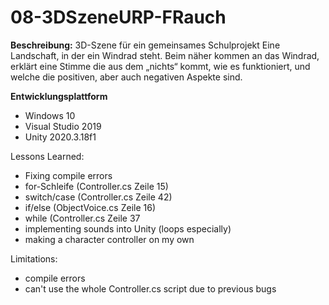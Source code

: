 # 08-3DSzeneURP-FRauch

**Beschreibung:** 3D-Szene für ein gemeinsames Schulprojekt
Eine Landschaft, in der ein Windrad steht. Beim näher kommen an das Windrad, erklärt eine Stimme die aus dem „nichts“ kommt, wie es funktioniert, und welche die positiven, aber auch negativen Aspekte sind.

**Entwicklungsplattform**
+ Windows 10
+ Visual Studio 2019
+ Unity 2020.3.18f1

Lessons Learned:
+ Fixing compile errors
+ for-Schleife (Controller.cs Zeile 15)
+ switch/case (Controller.cs Zeile 42)
+ if/else (ObjectVoice.cs Zeile 16)
+ while (Controller.cs Zeile 37
+ implementing sounds into Unity (loops especially)
+ making a character controller on my own
  
Limitations:
+ compile errors
+ can't use the whole Controller.cs script due to previous bugs
  
